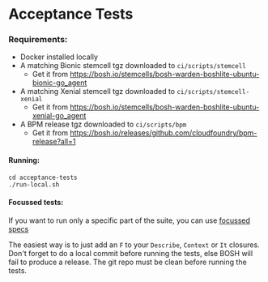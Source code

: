 # Acceptance Tests

### Requirements:

* Docker installed locally
* A matching Bionic stemcell tgz downloaded to `ci/scripts/stemcell`
  * Get it from https://bosh.io/stemcells/bosh-warden-boshlite-ubuntu-bionic-go_agent
* A matching Xenial stemcell tgz downloaded to `ci/scripts/stemcell-xenial`
  * Get it from https://bosh.io/stemcells/bosh-warden-boshlite-ubuntu-xenial-go_agent
* A BPM release tgz downloaded to `ci/scripts/bpm`
  * Get it from https://bosh.io/releases/github.com/cloudfoundry/bpm-release?all=1

#### Running:

```shell
cd acceptance-tests
./run-local.sh
```

#### Focussed tests:
If you want to run only a specific part of the suite, you can use [focussed specs](https://onsi.github.io/ginkgo/#focused-specs)

The easiest way is to just add an `F` to your `Describe`, `Context` or `It` closures.
Don't forget to do a local commit before running the tests, else BOSH will fail to produce a release. The git repo must be clean before running the tests.
